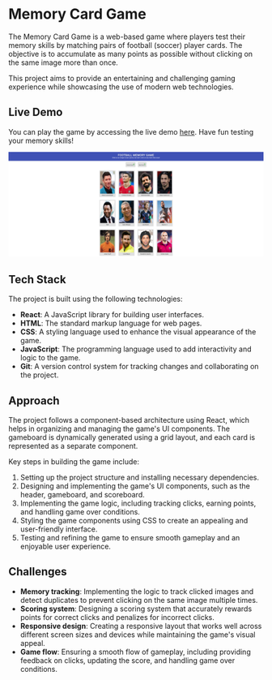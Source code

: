# Memory Card Game

The Memory Card Game is a web-based game where players test their memory skills by matching pairs of football (soccer) player cards. The objective is to accumulate as many points as possible without clicking on the same image more than once. 

This project aims to provide an entertaining and challenging gaming experience while showcasing the use of modern web technologies.

## Live Demo
You can play the game by accessing the live demo [here](https://mosmn.github.io/Memory-Card/). Have fun testing your memory skills!

![s1](./src/imgs/s1.png)

## Tech Stack
The project is built using the following technologies:

- **React**: A JavaScript library for building user interfaces.
- **HTML**: The standard markup language for web pages.
- **CSS**: A styling language used to enhance the visual appearance of the game.
- **JavaScript**: The programming language used to add interactivity and logic to the game.
- **Git**: A version control system for tracking changes and collaborating on the project.

## Approach
The project follows a component-based architecture using React, which helps in organizing and managing the game's UI components. The gameboard is dynamically generated using a grid layout, and each card is represented as a separate component.

Key steps in building the game include:

1. Setting up the project structure and installing necessary dependencies.
2. Designing and implementing the game's UI components, such as the header, gameboard, and scoreboard.
3. Implementing the game logic, including tracking clicks, earning points, and handling game over conditions.
4. Styling the game components using CSS to create an appealing and user-friendly interface.
5. Testing and refining the game to ensure smooth gameplay and an enjoyable user experience.

## Challenges

- **Memory tracking**: Implementing the logic to track clicked images and detect duplicates to prevent clicking on the same image multiple times.
- **Scoring system**: Designing a scoring system that accurately rewards points for correct clicks and penalizes for incorrect clicks.
- **Responsive design**: Creating a responsive layout that works well across different screen sizes and devices while maintaining the game's visual appeal.
- **Game flow**: Ensuring a smooth flow of gameplay, including providing feedback on clicks, updating the score, and handling game over conditions.
